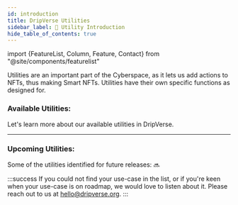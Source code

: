 ```yaml
---
id: introduction
title: DripVerse Utilities
sidebar_label: 🔖 Utility Introduction
hide_table_of_contents: true
---
```

import {FeatureList, Column, Feature, Contact} from "@site/components/featurelist"

Utilities are an important part of the Cyberspace, as it lets us add actions to NFTs, thus making Smart NFTs. Utilities have their own specific functions as designed for.

### Available Utilities:
Let's learn more about our available utilities in DripVerse.

<FeatureList>
  <Column title="Community and Events">
    <Feature url="/guide/utility/discord" title="Gated Discord" subtitle="Create Exclusive Discord Community" image="icons/discord-lock.png" />
    <Feature url="/guide/utility/pass/about" title="NFT Pass" subtitle="Create NFT Pass for Event" image="icons/pass-qr.png" />
  </Column>
  <Column title="Share Resources">
    <Feature url="/guide/utility/gatekeeper/welcome" title="Secret Link" subtitle="Embed Secret Link to NFT" image="icons/gatekeeper.png" />
  </Column>
</FeatureList>

---

### Upcoming Utilities:
Some of the utilities identified for future releases: 🔜

<FeatureList>
  <Column title="Connect and Network">
    <Feature url="#" title="1:1 meeting with Cal.com" subtitle="Allow scheduling meeting" image="icons/cal.png" />
    <Feature url="#" title="1:1 Video Call" subtitle="Arrange exclusive video call" image="icons/video-call.png" />
  </Column>
  <Column title="Community and Events">
    <Feature url="#" title="Allowlist" subtitle="Automate access, Increase Visibility" image="icons/allowlist-icon.png" />
    <Feature url="#" title="Newsletter" subtitle="Build a community of readers" image="icons/newsletter.png" />
    <Feature url="#" title="Poll" subtitle="Create an exclusive Poll" image="icons/poll.png" />
    <Feature url="#" title="Airdrop" subtitle="Exclusive Airdrop access" image="icons/nft-airdrop.png" />
    <Feature url="#" title="Gated Blog" subtitle="Create NFT Gated Blog" image="icons/gated-blog.svg" />
  </Column>
  <Column title="Content">
    <Feature url="#" title="Hidden Video" subtitle="Exclusive access to Video content" image="icons/video.png" />
    <Feature url="#" title="Exclusive Music" subtitle="Exclusive access to Music content" image="icons/music.png" />
    <Feature url="#" title="Gated eBooks" subtitle="Exclusive access to eBooks" image="icons/ebook.png" />
  </Column>
  <Column title="Commerce">
    <Feature url="#" title="Promo Code" subtitle="Provide value discount on purchases" image="icons/promo-icon.png" />
    <Feature url="#" title="Merchandise" subtitle="Exclusive Access to Merch" image="icons/merch-icon.png" />
    <Feature url="#" title="Phygital Products" subtitle="Attach a Phygital Product to NFT" image="icons/phygital.png" />
  </Column>
</FeatureList>

:::success
If you could not find your use-case in the list, or if you're keen when your use-case is on roadmap, we would love to listen about it. Please reach out to us at [hello@dripverse.org](mailto:hello@dripverse.org).
:::

<Contact />
